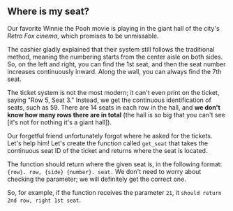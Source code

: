 ## Where is my seat?

Our favorite Winnie the Pooh movie is playing in the giant hall of the city's *Retro Fox cinema*, which promises to be
unmissable.

The cashier gladly explained that their system still follows the traditional method, meaning the numbering starts from
the center aisle on both sides. So, on the left and right, you can find the 1st seat, and then the seat number increases
continuously inward. Along the wall, you can always find the 7th seat.

The ticket system is not the most modern; it can't even print on the ticket, saying "Row 5, Seat 3." Instead, we get the
continuous identification of seats, such as 59. There are 14 seats in each row in the hall, and **we don't know how many
rows there are in total** (the hall is so big that you can't see [it's not for nothing it's a giant hall]).

Our forgetful friend unfortunately forgot where he asked for the tickets. Let's help him! Let's create the function
called `get_seat` that takes the continuous seat ID of the ticket and returns where the seat is located.

The function should return where the given seat is, in the following format: `{row}. row, {side} {number}. seat.` We
don't
need to worry about checking the parameter; we will definitely get the correct one.

So, for example, if the function receives the parameter `21`, it `should return 2nd row, right 1st seat`.
